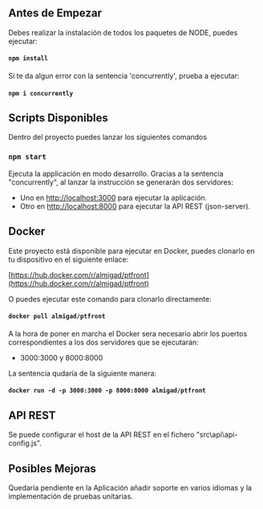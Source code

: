 ## Antes de Empezar
Debes realizar la instalación de todos los paquetes de NODE, puedes ejecutar:
#### `npm install`
Si te da algun error con la sentencia 'concurrently', prueba a ejecutar:
#### `npm i concurrently`

## Scripts Disponibles

Dentro del proyecto puedes lanzar los siguientes comandos

### `npm start`

Ejecuta la applicación en modo desarrollo. Gracias a la sentencia "concurrently", al lanzar la instrucción se generarán
dos servidores:
 - Uno en [http://localhost:3000](http://localhost:3000) para ejecutar la aplicación.
 - Otro en [http://localhost:8000](http://localhost:8000) para ejecutar la API REST (json-server).

## Docker
Este proyecto está disponible para ejecutar en Docker, puedes clonarlo en tu dispositivo en el siguiente enlace: 

[https://hub.docker.com/r/almigad/ptfront](https://hub.docker.com/r/almigad/ptfront)

O puedes ejecutar este comando para clonarlo directamente:

#### `docker pull almigad/ptfront`

A la hora de poner en marcha el Docker sera necesario abrir los puertos correspondientes a los dos servidores que se ejecutarán:
 - 3000:3000 y 8000:8000

La sentencia qudaría de la siguiente manera:
#### `docker run -d -p 3000:3000 -p 8000:8000 almigad/ptfront`

## API REST
Se puede configurar el host de la API REST en el fichero "src\api\api-config.js".

## Posibles Mejoras
Quedaría pendiente en la Aplicación añadir soporte en varios idiomas y la implementación de pruebas unitarias.


